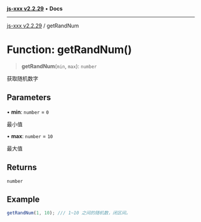 [**js-xxx v2.2.29**](../README.md) • **Docs**

***

[js-xxx v2.2.29](../README.md) / getRandNum

# Function: getRandNum()

> **getRandNum**(`min`, `max`): `number`

获取随机数字

## Parameters

• **min**: `number` = `0`

最小值

• **max**: `number` = `10`

最大值

## Returns

`number`

## Example

```ts
getRandNum(1, 10); /// 1~10 之间的随机数，闭区间。
```
